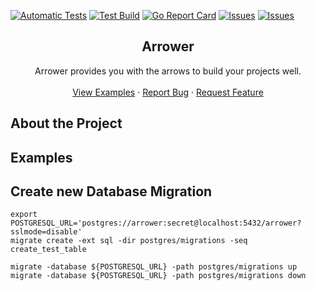 [![Automatic Tests]([github-action-automatic-tests-shild])]([github-action-automatic-tests-url)
[![Test Build][github-action-shield]][github-action-url]
[![Go Report Card][reportcard-shield]][reportcard-url]
[![Issues][issues-shield]][issues-url]
[![Issues][stars-shield]][stars-url]

<p align="center">
  <h2 align="center">Arrower</h2>

  <p align="center">
    Arrower provides you with the arrows to build your projects well.
    <br />
    <br />
    <a href="https://github.com/go-arrower/arrower#examples">View Examples</a>
    ·
    <a href="https://github.com/go-arrower/arrower/issues">Report Bug</a>
    ·
    <a href="https://github.com/go-arrower/arrower/issues">Request Feature</a>
  </p>
</p>




## About the Project

## Examples

## Create new Database Migration
```shell
export POSTGRESQL_URL='postgres://arrower:secret@localhost:5432/arrower?sslmode=disable'
migrate create -ext sql -dir postgres/migrations -seq create_test_table

migrate -database ${POSTGRESQL_URL} -path postgres/migrations up
migrate -database ${POSTGRESQL_URL} -path postgres/migrations down
```




<!-- MARKDOWN LINKS & IMAGES -->
[github-action-automatic-tests-shild]: https://github.com/go-arrower/arrower/actions/workflows/automatic-tests.yml/badge.svg
[github-action-automatic-tests-url]: https://github.com/go-arrower/arrower/actions/workflows/automatic-tests.yml
[github-action-shield]: https://github.com/go-arrower/arrower/actions/workflows/test.yml/badge.svg
[github-action-url]: https://github.com/go-arrower/arrower/actions
[reportcard-shield]: https://goreportcard.com/badge/github.com/go-arrower/arrower
[reportcard-url]: https://goreportcard.com/report/github.com/go-arrower/arrower
[issues-shield]: https://img.shields.io/github/issues/go-arrower/arrower?style=flat-square&logo=appveyor
[issues-url]: https://github.com/go-arrower/arrower/issues
[stars-shield]: https://img.shields.io/github/stars/go-arrower/arrower?style=flat-square&logo=appveyor
[stars-url]: https://github.com/go-arrower/arrower/stargazers
